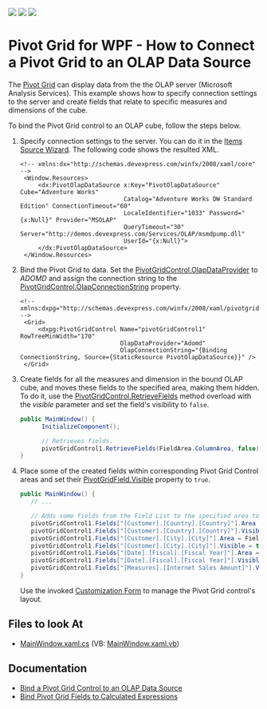 <!-- default badges list -->
![](https://img.shields.io/endpoint?url=https://codecentral.devexpress.com/api/v1/VersionRange/128578458/15.2.5%2B)
[![](https://img.shields.io/badge/Open_in_DevExpress_Support_Center-FF7200?style=flat-square&logo=DevExpress&logoColor=white)](https://supportcenter.devexpress.com/ticket/details/T344661)
[![](https://img.shields.io/badge/📖_How_to_use_DevExpress_Examples-e9f6fc?style=flat-square)](https://docs.devexpress.com/GeneralInformation/403183)
<!-- default badges end -->

# Pivot Grid for WPF - How to Connect a Pivot Grid to an OLAP Data Source

The [Pivot Grid](7228) can display data from the the OLAP server (Microsoft Analysis Services). This example shows how to specify connection settings to the server and create fields that relate to specific measures and dimensions of the cube.

To bind the Pivot Grid control to an OLAP cube, follow the steps below.

1. Specify connection settings to the server. You can do it in the [Items Source Wizard](https://docs.devexpress.com/WPF/8015/controls-and-libraries/pivot-grid/binding-to-data/olap-data-source/binding-to-olap-data-sources#bind-to-an-olap-cube-at-design-time). The following code shows the resulted XML.

   ```xaml
   <!-- xmlns:dx="http://schemas.devexpress.com/winfx/2008/xaml/core" -->
    <Window.Resources>
        <dx:PivotOlapDataSource x:Key="PivotOlapDataSource" Cube="Adventure Works" 
                                Catalog="Adventure Works DW Standard Edition" ConnectionTimeout="60" 
                                LocaleIdentifier="1033" Password="{x:Null}" Provider="MSOLAP" 
                                QueryTimeout="30" Server="http://demos.devexpress.com/Services/OLAP/msmdpump.dll" 
                                UserId="{x:Null}">
        </dx:PivotOlapDataSource>
    </Window.Resources>
   ```

1. Bind the Pivot Grid to data. Set the [PivotGridControl.OlapDataProvider](https://docs.devexpress.com/WPF/DevExpress.Xpf.PivotGrid.PivotGridControl.OlapDataProvider) to _ADOMD_ and assign the connection string to the [PivotGridControl.OlapConnectionString](https://docs.devexpress.com/WPF/DevExpress.Xpf.PivotGrid.PivotGridControl.OlapConnectionString) property.

   ```xaml   
   <!-- xmlns:dxpg="http://schemas.devexpress.com/winfx/2008/xaml/pivotgrid" -->
    <Grid>
        <dxpg:PivotGridControl Name="pivotGridControl1" RowTreeMinWidth="170"
                               OlapDataProvider="Adomd" 
                               OlapConnectionString="{Binding ConnectionString, Source={StaticResource PivotOlapDataSource}}" />
    </Grid>
   ```


1. Create fields for all the measures and dimension in the bound OLAP cube, and moves these fields to the specified area, making them hidden. To do it, use the [PivotGridControl.RetrieveFields](https://docs.devexpress.com/WPF/DevExpress.Xpf.PivotGrid.PivotGridControl.RetrieveFields.overloads) method overload with the _visible_ parameter and set the field's visibility to `false`.

   ```cs
   public MainWindow() {
         InitializeComponent();

         // Retrieves fields.
         pivotGridControl1.RetrieveFields(FieldArea.ColumnArea, false);
   }
   ```

1. Place some of the created fields within corresponding Pivot Grid Control areas and set their [PivotGridField.Visible](https://docs.devexpress.com/WPF/DevExpress.Xpf.PivotGrid.PivotGridField.Visible) property to `true`.

      ```cs
   public MainWindow() {
         // ...

         // Adds some fields from the Field List to the specified area to create a report.
         pivotGridControl1.Fields["[Customer].[Country].[Country]"].Area = FieldArea.RowArea;
         pivotGridControl1.Fields["[Customer].[Country].[Country]"].Visible = true;
         pivotGridControl1.Fields["[Customer].[City].[City]"].Area = FieldArea.RowArea;
         pivotGridControl1.Fields["[Customer].[City].[City]"].Visible = true;
         pivotGridControl1.Fields["[Date].[Fiscal].[Fiscal Year]"].Area = FieldArea.ColumnArea;
         pivotGridControl1.Fields["[Date].[Fiscal].[Fiscal Year]"].Visible = true;
         pivotGridControl1.Fields["[Measures].[Internet Sales Amount]"].Visible = true;
   }
   ```

   Use the invoked [Customization Form](https://docs.devexpress.com/WPF/11751/controls-and-libraries/pivot-grid/layout/customization-form/customization-form-overview) to manage the Pivot Grid control's layout.

## Files to look At

- [MainWindow.xaml.cs](./CS/WpfOlapRetrieveFieldsExample/MainWindow.xaml.cs) (VB: [MainWindow.xaml.vb](./VB/WpfOlapRetrieveFieldsExample/MainWindow.xaml.vb))

## Documentation

- [Bind a Pivot Grid Control to an OLAP Data Source](https://docs.devexpress.com/WPF/8015/controls-and-libraries/pivot-grid/binding-to-data/olap-data-source/binding-to-olap-data-sources)
- [Bind Pivot Grid Fields to Calculated Expressions](https://docs.devexpress.com/WPF/8025/controls-and-libraries/pivot-grid/binding-to-data/unbound-fields?v=22.1) 
